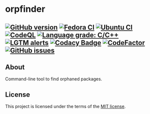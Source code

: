 # orpfinder

[![GitHub version](https://img.shields.io/github/v/release/EasyCoding/orpfinder?sort=semver&color=brightgreen&logo=git&logoColor=white)](https://github.com/EasyCoding/orpfinder/releases)
[![Fedora CI](https://github.com/EasyCoding/orpfinder/actions/workflows/fedora.yml/badge.svg)](https://github.com/EasyCoding/orpfinder/actions/workflows/fedora.yml)
[![Ubuntu CI](https://github.com/EasyCoding/orpfinder/actions/workflows/ubuntu.yml/badge.svg)](https://github.com/EasyCoding/orpfinder/actions/workflows/ubuntu.yml)
[![CodeQL](https://github.com/EasyCoding/orpfinder/actions/workflows/codeql.yml/badge.svg)](https://github.com/EasyCoding/orpfinder/actions/workflows/codeql.yml)
[![Language grade: C/C++](https://img.shields.io/lgtm/grade/cpp/g/EasyCoding/orpfinder.svg?logo=lgtm&logoWidth=18)](https://lgtm.com/projects/g/EasyCoding/orpfinder/context:cpp)
[![LGTM alerts](https://img.shields.io/lgtm/alerts/g/EasyCoding/orpfinder.svg?logo=lgtm&logoWidth=18)](https://lgtm.com/projects/g/EasyCoding/orpfinder/alerts/)
[![Codacy Badge](https://app.codacy.com/project/badge/Grade/269e90827fa5459db0ed7305f6f74ec0)](https://www.codacy.com/gh/EasyCoding/orpfinder/dashboard)
[![CodeFactor](https://www.codefactor.io/repository/github/easycoding/orpfinder/badge)](https://www.codefactor.io/repository/github/easycoding/orpfinder)
[![GitHub issues](https://img.shields.io/github/issues/EasyCoding/orpfinder.svg?label=issues&maxAge=180)](https://github.com/EasyCoding/orpfinder/issues)
---

## About

Command-line tool to find orphaned packages.

## License

This project is licensed under the terms of the [MIT license](LICENSE).
